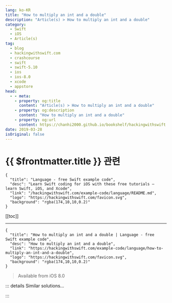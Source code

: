 ```yaml
---
lang: ko-KR
title: "How to multiply an int and a double"
description: "Article(s) > How to multiply an int and a double"
category:
  - Swift
  - iOS
  - Article(s)
tag: 
  - blog
  - hackingwithswift.com
  - crashcourse
  - swift
  - swift-5.10
  - ios
  - ios-8.0
  - xcode
  - appstore
head:
  - - meta:
    - property: og:title
      content: "Article(s) > How to multiply an int and a double"
    - property: og:description
      content: "How to multiply an int and a double"
    - property: og:url
      content: https://chanhi2000.github.io/bookshelf/hackingwithswift.com/example-code/language/how-to-multiply-an-int-and-a-double.html
date: 2019-03-28
isOriginal: false
---
```


# {{ $frontmatter.title }} 관련

```component VPCard
{
  "title": "Language - free Swift example code",
  "desc": "Learn Swift coding for iOS with these free tutorials – learn Swift, iOS, and Xcode",
  "link": "/hackingwithswift.com/example-code/language/README.md",
  "logo": "https://hackingwithswift.com/favicon.svg",
  "background": "rgba(174,10,10,0.2)"
}
```

[[toc]]

---

```component VPCard
{
  "title": "How to multiply an int and a double | Language - free Swift example code",
  "desc": "How to multiply an int and a double",
  "link": "https://hackingwithswift.com/example-code/language/how-to-multiply-an-int-and-a-double",
  "logo": "https://hackingwithswift.com/favicon.svg",
  "background": "rgba(174,10,10,0.2)"
}
```

> Available from iOS 8.0

<!-- TODO: 작성 -->

<!-- 
Swift’s type safety means code to multiply an integer and a double won’t compile:

```swift
let a = 4
let b = 5.0
let c = a * b
```

You can either fix this by forcing your integer to be a double:

```swift
let d: Double = 4
let e = 5.0
let f = a * b
```

Alternatively you can convert your integer to a double as needed:

```swift
let g = 4
let h = 5.0
let i = Double(a) * b
```

If this situation really annoys you and you want it solved fully, add this custom `*` function:

```swift
func *(lhs: Int, rhs: Double) -> Double {
    return Double(lhs) * rhs
}
```

That will multiply an integer on the left with a double on the right, returning a double containing the result.

-->

::: details Similar solutions…

<!--
/quick-start/swiftui/all-swiftui-property-wrappers-explained-and-compared">All SwiftUI property wrappers explained and compared 
/quick-start/swiftui/swiftui-tips-and-tricks">SwiftUI tips and tricks 
/example-code/uikit/how-to-create-live-playgrounds-in-xcode">How to create live playgrounds in Xcode 
/example-code/games/how-to-create-a-random-terrain-tile-map-using-sktilemapnode-and-gkperlinnoisesource">How to create a random terrain tile map using SKTileMapNode and GKPerlinNoiseSource 
/quick-start/swiftui/how-to-use-instruments-to-profile-your-swiftui-code-and-identify-slow-layouts">How to use Instruments to profile your SwiftUI code and identify slow layouts</a>
-->

:::

